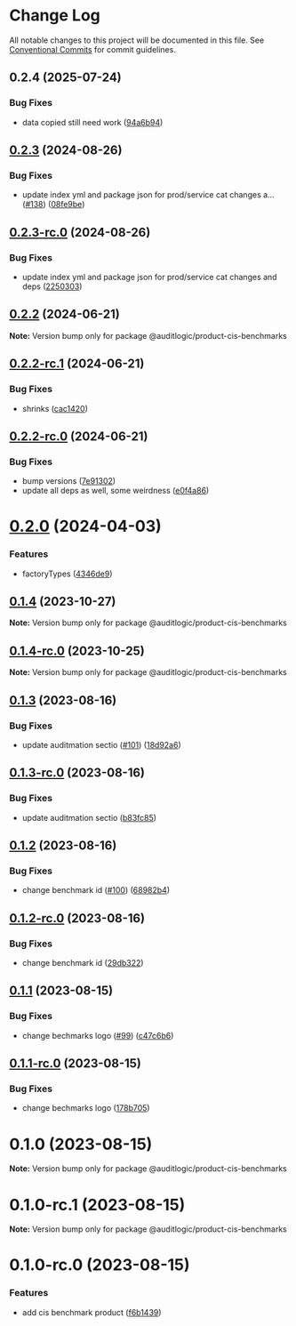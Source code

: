 # Change Log

All notable changes to this project will be documented in this file.
See [Conventional Commits](https://conventionalcommits.org) for commit guidelines.

## 0.2.4 (2025-07-24)


### Bug Fixes

* data copied still need work ([94a6b94](https://github.com/zerobias-org/product/commit/94a6b942fb0516367548599d739529536132755a))





## [0.2.3](https://github.com/auditlogic/product/compare/@auditlogic/product-cis-benchmarks@0.2.2...@auditlogic/product-cis-benchmarks@0.2.3) (2024-08-26)


### Bug Fixes

* update index yml and package json for prod/service cat changes a… ([#138](https://github.com/auditlogic/product/issues/138)) ([08fe9be](https://github.com/auditlogic/product/commit/08fe9beb1c8457462a19bc69caa02e6212d97e1a))





## [0.2.3-rc.0](https://github.com/auditlogic/product/compare/@auditlogic/product-cis-benchmarks@0.2.2...@auditlogic/product-cis-benchmarks@0.2.3-rc.0) (2024-08-26)


### Bug Fixes

* update index yml and package json for prod/service cat changes and deps ([2250303](https://github.com/auditlogic/product/commit/225030363a363608240135b7ebed386b28f01e4b))





## [0.2.2](https://github.com/auditlogic/product/compare/@auditlogic/product-cis-benchmarks@0.2.2-rc.1...@auditlogic/product-cis-benchmarks@0.2.2) (2024-06-21)

**Note:** Version bump only for package @auditlogic/product-cis-benchmarks





## [0.2.2-rc.1](https://github.com/auditlogic/product/compare/@auditlogic/product-cis-benchmarks@0.2.2-rc.0...@auditlogic/product-cis-benchmarks@0.2.2-rc.1) (2024-06-21)


### Bug Fixes

* shrinks ([cac1420](https://github.com/auditlogic/product/commit/cac14200fefcd8183ab69fe89a47bd3f70f563e9))





## [0.2.2-rc.0](https://github.com/auditlogic/product/compare/@auditlogic/product-cis-benchmarks@0.2.0...@auditlogic/product-cis-benchmarks@0.2.2-rc.0) (2024-06-21)


### Bug Fixes

* bump versions ([7e91302](https://github.com/auditlogic/product/commit/7e913023b8b312150ed7762c32fbbe616be71de5))
* update all deps as well, some weirdness ([e0f4a86](https://github.com/auditlogic/product/commit/e0f4a864714e2d3de6bbf3da014d5312fe53be2f))





# [0.2.0](https://github.com/auditlogic/product/compare/@auditlogic/product-cis-benchmarks@0.1.4...@auditlogic/product-cis-benchmarks@0.2.0) (2024-04-03)


### Features

* factoryTypes ([4346de9](https://github.com/auditlogic/product/commit/4346de92693aee892fccf725338ffc7b80ab182b))





## [0.1.4](https://github.com/auditlogic/product/compare/@auditlogic/product-cis-benchmarks@0.1.3...@auditlogic/product-cis-benchmarks@0.1.4) (2023-10-27)

**Note:** Version bump only for package @auditlogic/product-cis-benchmarks





## [0.1.4-rc.0](https://github.com/auditlogic/product/compare/@auditlogic/product-cis-benchmarks@0.1.3...@auditlogic/product-cis-benchmarks@0.1.4-rc.0) (2023-10-25)

**Note:** Version bump only for package @auditlogic/product-cis-benchmarks





## [0.1.3](https://github.com/auditlogic/product/compare/@auditlogic/product-cis-benchmarks@0.1.2...@auditlogic/product-cis-benchmarks@0.1.3) (2023-08-16)


### Bug Fixes

* update auditmation sectio ([#101](https://github.com/auditlogic/product/issues/101)) ([18d92a6](https://github.com/auditlogic/product/commit/18d92a64d5a917484473fc840c916068ef278a3c))





## [0.1.3-rc.0](https://github.com/auditlogic/product/compare/@auditlogic/product-cis-benchmarks@0.1.2...@auditlogic/product-cis-benchmarks@0.1.3-rc.0) (2023-08-16)


### Bug Fixes

* update auditmation sectio ([b83fc85](https://github.com/auditlogic/product/commit/b83fc85ca2de2aff847092e0e274f27bed3a10f2))





## [0.1.2](https://github.com/auditlogic/product/compare/@auditlogic/product-cis-benchmarks@0.1.1...@auditlogic/product-cis-benchmarks@0.1.2) (2023-08-16)


### Bug Fixes

* change benchmark id ([#100](https://github.com/auditlogic/product/issues/100)) ([68982b4](https://github.com/auditlogic/product/commit/68982b49b52e1d47b7d74793c0bac4d48bd60a62))





## [0.1.2-rc.0](https://github.com/auditlogic/product/compare/@auditlogic/product-cis-benchmarks@0.1.1...@auditlogic/product-cis-benchmarks@0.1.2-rc.0) (2023-08-16)


### Bug Fixes

* change benchmark id ([29db322](https://github.com/auditlogic/product/commit/29db322c3aa70d57d95fba23bcbda6b195c4277a))





## [0.1.1](https://github.com/auditlogic/product/compare/@auditlogic/product-cis-benchmarks@0.1.0...@auditlogic/product-cis-benchmarks@0.1.1) (2023-08-15)


### Bug Fixes

* change bechmarks logo ([#99](https://github.com/auditlogic/product/issues/99)) ([c47c6b6](https://github.com/auditlogic/product/commit/c47c6b679f745f2606ae6cb75e70a25e0672fe59))





## [0.1.1-rc.0](https://github.com/auditlogic/product/compare/@auditlogic/product-cis-benchmarks@0.1.0...@auditlogic/product-cis-benchmarks@0.1.1-rc.0) (2023-08-15)


### Bug Fixes

* change bechmarks logo ([178b705](https://github.com/auditlogic/product/commit/178b705b5feb4d56ad51a56443c5868de0ae105b))





# 0.1.0 (2023-08-15)

**Note:** Version bump only for package @auditlogic/product-cis-benchmarks





# 0.1.0-rc.1 (2023-08-15)

**Note:** Version bump only for package @auditlogic/product-cis-benchmarks





# 0.1.0-rc.0 (2023-08-15)


### Features

* add cis benchmark product ([f6b1439](https://github.com/auditlogic/product/commit/f6b14391e3f4c6afabfffe625fe94ce3264a6ea7))
